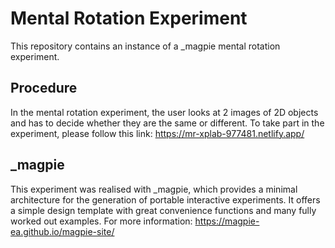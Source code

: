 # Mental Rotation Experiment

This repository contains an instance of a _magpie mental rotation experiment.

## Procedure

In the mental rotation experiment, the user looks at 2 images of 2D objects and has to decide whether they are the same or different.
To take part in the experiment, please follow this link: https://mr-xplab-977481.netlify.app/

## _magpie

This experiment was realised with _magpie, which provides a minimal architecture for the generation of portable interactive experiments. It offers a simple design template with great convenience functions and many fully worked out examples. For more information: https://magpie-ea.github.io/magpie-site/
